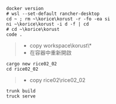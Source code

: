 ```
docker version
# wsl --set-default rancher-desktop
cd ~ ; rm ~\korice\korust -r -fo -ea si
ni ~\korice\korust -i d -f | cd
# cd ~\korice\korust
code .
```
> * copy workspace\korust\\*
> * 在容器中重新開啟
```
cargo new rice02_02
cd rice02_02
```
> * copy rice02\rice02_02
```
trunk build
truck serve
```
